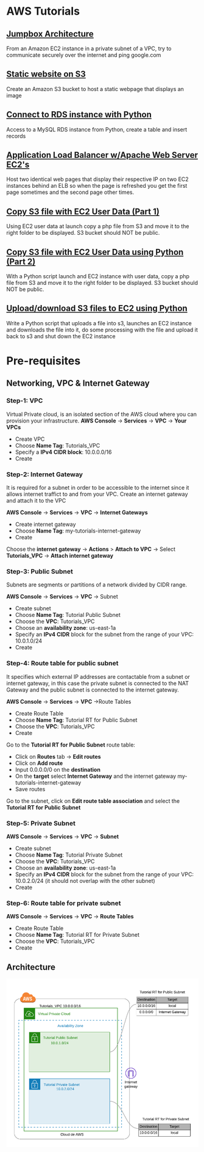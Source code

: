 # AWS Tutorials

## [Jumpbox Architecture](jumpbox-architecture/)
From an Amazon EC2 instance in a private subnet of a VPC, try to communicate securely over the internet and  ping google.com


## [Static website on S3](static-page-s3)
Create an Amazon S3 bucket to host a static webpage that displays an image

## [Connect to RDS instance with Python](rds-connect)
Access to a MySQL RDS instance from Python, create a table and insert records 

## [Application Load Balancer w/Apache Web Server EC2's](alb-apache-web-server)
Host two identical web pages that display their respective IP on two EC2 instances behind an ELB so when the page is refreshed 
you get the first page sometimes and the second page other times. 

## [Copy S3 file with EC2 User Data (Part 1) ](ec2-user-data-s3-site)
Using EC2 user data at launch copy a php file from S3 and move it to the right folder to be displayed. S3 bucket should NOT be public.

## [Copy S3 file with EC2 User Data using Python (Part 2)](ec2-user-data-s3-site-python)
With a Python script launch and EC2 instance with user data, copy a php file from S3 and move it to the right folder to be displayed. S3 bucket should NOT be public.

## [Upload/download S3 files to EC2 using Python](s3-ec2-file-processing)
Write a Python script that uploads a file into s3, launches an EC2 instance and downloads the file into it, do some processing with the file and upload it
 back to s3 and shut down the EC2 instance

# Pre-requisites

## Networking, VPC & Internet Gateway

### Step-1: VPC
Virtual Private cloud, is an isolated section of the AWS cloud where you can provision your infrastructure. 
**AWS Console** -> **Services** -> **VPC** -> **Your VPCs**
* Create VPC
* Choose **Name Tag**: Tutorials_VPC
* Specify a **IPv4 CIDR block**: 10.0.0.0/16
* Create

### Step-2: Internet Gateway
It is required for a subnet in order to be accessible to the internet since it allows internet traffict 
to and from your VPC.
Create an internet gateway and attach it to the VPC

**AWS Console** -> **Services** -> **VPC** -> **Internet Gateways**
* Create internet gateway
* Choose **Name Tag**: my-tutorials-internet-gateway
* Create

Choose the **internet gateway** -> **Actions** > **Attach to VPC** -> Select **Tutorials_VPC** -> **Attach internet gateway**


### Step-3: Public Subnet
Subnets are segments or partitions of a network divided by CIDR range.

**AWS Console** -> **Services** -> **VPC** -> Subnet
* Create subnet
* Choose **Name Tag**: Tutorial Public Subnet
* Choose the **VPC**: Tutorials_VPC
* Choose an **availability zone**: us-east-1a
* Specify an **IPv4 CIDR** block for the subnet from the range of your VPC: 10.0.1.0/24
* Create

### Step-4: Route table for public subnet
It specifies which external IP addresses are contactable from a subnet or internet gateway, in this case the private subnet is 
connected to the NAT Gateway and the public subnet is connected to the internet gateway.

**AWS Console** -> **Services** -> **VPC** ->Route Tables
* Create Route Table
* Choose **Name Tag**:  Tutorial RT for Public Subnet
* Choose the **VPC**: Tutorials_VPC
* Create

Go to the **Tutorial RT for Public Subnet** route table:

* Click on **Routes** tab -> **Edit routes**
* Click on **Add route** 
* Input 0.0.0.0/0 on the **destination** 
* On the **target** select **Internet Gateway** and the internet gateway my-tutorials-internet-gateway
* Save routes

Go to the subnet, click on **Edit route table association** and select the **Tutorial RT for Public Subnet**


### Step-5: Private Subnet
**AWS Console** -> **Services** -> **VPC** -> **Subnet**
* Create subnet
* Choose **Name Tag**: Tutorial Private Subnet
* Choose the **VPC**: Tutorials_VPC
* Choose an **availability zone**: us-east-1a
* Specify an **IPv4 CIDR** block for the subnet from the range of your VPC: 10.0.2.0/24 (it should not overlap with the other subnet)
* Create

### Step-6: Route table for private subnet
**AWS Console** -> **Services** -> **VPC** -> **Route Tables**
* Create Route Table
* Choose **Name Tag**:  Tutorial RT for Private Subnet
* Choose the **VPC**: Tutorials_VPC
* Create


## Architecture
![Pre-requisites](pre-requisites.png)
        
